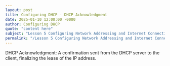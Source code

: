 ```yaml
---
layout: post
title: Configuring DHCP - DHCP Acknowledgment
date: 2025-01-10 12:00:00 -0000
author: Configuring DHCP
quote: "content here"
subject: "Lesson 5 Configuring Network Addressing and Internet Connections"
permalink: "/Lesson 5 Configuring Network Addressing and Internet Connections/Configuring DHCP/Configuring DHCP - DHCP Acknowledgment"
---
```


DHCP Acknowledgment: A confirmation sent from the DHCP server to the client, finalizing the lease of the IP address.
